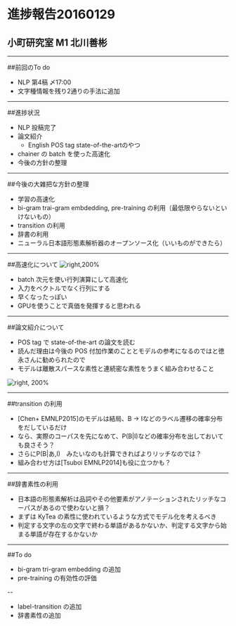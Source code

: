 # 進捗報告20160129
## 小町研究室 M1 北川善彬

---
##前回のTo do
* NLP 第4稿 〆17:00
* 文字種情報を残り2通りの手法に追加


---
##進捗状況
* NLP 投稿完了
* 論文紹介
    * English POS tag state-of-the-artのやつ    
* chainer の batch を使った高速化
* 今後の方針の整理

---
##今後の大雑把な方針の整理
* 学習の高速化
* bi-gram trai-gram embdedding, pre-training の利用（最低限やらないといけないもの）
* transition の利用
* 辞書の利用
* ニューラル日本語形態素解析器のオープンソース化（いいものができたら）

---
##高速化について
![right,200%](https://qiita-image-store.s3.amazonaws.com/0/76221/2717f35b-6aa3-d0e0-a561-9475dcd4cab3.png "Kobito.wcKJJe.png")

* batch 次元を使い行列演算にして高速化
* 入力をベクトルでなく行列にする
* 早くなったっぽい
* GPUを使うことで真価を発揮すると思われる

---
##論文紹介について
* POS tag で state-of-the-art の論文を読む
* 読んだ理由は今後の POS 付加作業のこととモデルの参考になるのではと徳永さんに勧められたので
* モデルは離散スパースな素性と連続密な素性をうまく組み合わせること

![right, 200%](https://qiita-image-store.s3.amazonaws.com/0/76221/608a3c8a-c423-ba95-8c0a-f2e91df23572.png "Kobito.xTXh62.png")

---
##transition の利用
* [Chen+ EMNLP2015]のモデルは結局、B → Iなどのラベル遷移の確率分布をだしているだけ
* なら、実際のコーパスを先になめて、P(B|I)などの確率分布を出しておいても良さそう？
* さらにP(B|あ,I)　みたいなのも計算できればよりリッチなのでは？
* 組み合わせ方は[Tsuboi EMNLP2014]も役に立つかも？

---
##辞書素性の利用
* 日本語の形態素解析は品詞やその他要素がアノテーションされたリッチなコーパスがあるので使わないと損？
* まずは KyTea の素性に使われているような方式でモデル化を考えるべき
* 判定する文字の左の文字で終わる単語があるかないか、判定する文字から始まる単語が存在するかないか

---


##To do
* bi-gram tri-gram embedding の追加
* pre-training の有効性の評価

--

* label-transition の追加
* 辞書素性の追加
